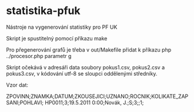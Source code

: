 statistika-pfuk
===============

Nástroje na vygenerování statistiky pro PF UK

Skript je spustitelný pomocí příkazu make

Pro přegenerování grafů je třeba v out/Makefile přidat k příkazu php ../procesor.php parametr g

Skript očekává v adresáři data soubory pokus1.csv, pokus2.csv a pokus3.csv, v kódování utf-8 se sloupci oddělenými středníky.

Vzor dat:

ZPOVINN;ZNAMKA;DATUM;ZKOUSEJICI;UZNANO;ROCNIK;KOLIKATE_ZAPSANI;POHLAVI;
HP0011;3;19.5.2011 0:00;Novák, J.;S;3;;1;
